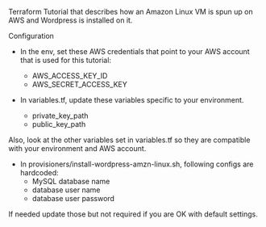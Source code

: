 Terraform Tutorial that describes how an Amazon Linux VM is spun up on AWS and Wordpress is installed on it.

Configuration

- In the env, set these AWS credentials that point to your AWS account that is used for this tutorial:
  * AWS_ACCESS_KEY_ID
  * AWS_SECRET_ACCESS_KEY

- In variables.tf, update these variables specific to your environment.
  * private_key_path
  * public_key_path

Also, look at the other variables set in variables.tf so they are compatible with your environment and AWS account.

- In provisioners/install-wordpress-amzn-linux.sh, following configs are hardcoded: 
  * MySQL database name
  * database user name
  * database user password

If needed update those but not required if you are OK with default settings.
